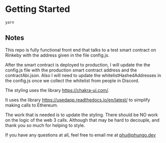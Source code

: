 # Getting Started

```js
yarn
```

## Notes
This repo is fully functional front end that talks to a test smart contract on Rinkeby with the address given in the file config.js.

After the smart contract is deployed to production, I will update the the config.js file with the production smart contract address and the contractAbi.json. 
Also I will need to update the whitelistHashedAddresses in the config.js once we collect the whitelist from people in Discord. 

The styling uses the library https://chakra-ui.com/.

It uses the library https://usedapp.readthedocs.io/en/latest/ to simplify making calls to Ethereum.

The work that is needed is to update the styling. There should be NO work on the logic of the web 3 calls. Although that may be hard to decouple, and thank you so much for helping to style.

If you have any questions at all, feel free to email me at phu@phungo.dev